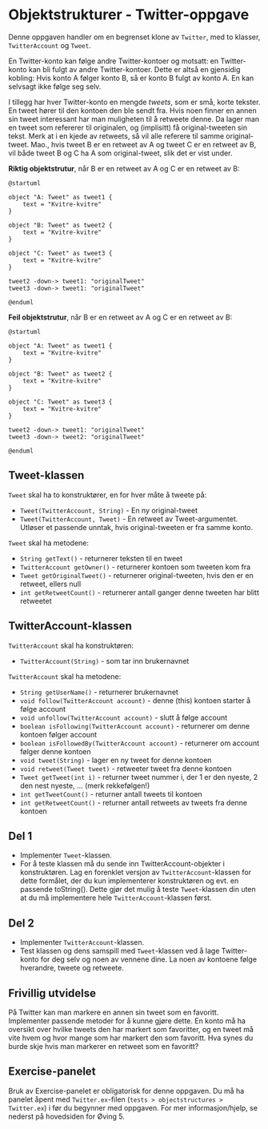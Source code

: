 # Objektstrukturer - Twitter-oppgave

Denne oppgaven handler om en begrenset klone av `Twitter`, med to klasser, `TwitterAccount` og `Tweet`.

En Twitter-konto kan følge andre Twitter-kontoer og motsatt: en Twitter-konto kan bli fulgt av andre Twitter-kontoer. 
Dette er altså en gjensidig kobling: Hvis konto A følger konto B, så er konto B fulgt av konto A. En kan selvsagt ikke følge seg selv.

I tillegg har hver Twitter-konto en mengde *tweets*, som er små, korte tekster. En tweet hører til den kontoen den ble sendt fra. 
Hvis noen finner en annen sin tweet interessant har man muligheten til å retweete denne. Da lager man en tweet som refererer til originalen, 
og (implisitt) få original-tweeten sin tekst. Merk at i en kjede av retweets, så vil alle referere til samme original-tweet. Mao., 
hvis tweet B er en retweet av A og tweet C er en retweet av B, vil både tweet B og C ha A som original-tweet, slik det er vist under.

**Riktig objektstrutur**, når B er en retweet av A og C er en retweet av B:
```plantuml
@startuml

object "A: Tweet" as tweet1 {
	text = "Kvitre-kvitre"
}

object "B: Tweet" as tweet2 {
	text = "Kvitre-kvitre"
}

object "C: Tweet" as tweet3 {
	text = "Kvitre-kvitre"
}

tweet2 -down-> tweet1: "originalTweet"
tweet3 -down-> tweet1: "originalTweet"

@enduml
```

**Feil objektstrutur**, når B er en retweet av A og C er en retweet av B:
```plantuml
@startuml

object "A: Tweet" as tweet1 {
	text = "Kvitre-kvitre"
}

object "B: Tweet" as tweet2 {
	text = "Kvitre-kvitre"
}

object "C: Tweet" as tweet3 {
	text = "Kvitre-kvitre"
}

tweet2 -down-> tweet1: "originalTweet"
tweet3 -down-> tweet2: "originalTweet"

@enduml
```

## Tweet-klassen

`Tweet` skal ha to konstruktører, en for hver måte å tweete på:

* `Tweet(TwitterAccount, String)` - En ny original-tweet
* `Tweet(TwitterAccount, Tweet)` - En retweet av Tweet-argumentet. Utløser et passende unntak, hvis original-tweeten er fra samme konto.

`Tweet` skal ha metodene:

* `String getText()` - returnerer teksten til en tweet
* `TwitterAccount getOwner()` - returnerer kontoen som tweeten kom fra
* `Tweet getOriginalTweet()` - returnerer original-tweeten, hvis den er en retweet, ellers null
* `int getRetweetCount()` - returnerer antall ganger denne tweeten har blitt retweetet

## TwitterAccount-klassen

`TwitterAccount` skal ha konstruktøren:

*  `TwitterAccount(String)` - som tar inn brukernavnet

`TwitterAccount` skal ha metodene:
* `String getUserName()` - returnerer brukernavnet
* `void follow(TwitterAccount account)` - denne (this) kontoen starter å følge account
* `void unfollow(TwitterAccount account)` - slutt å følge account
* `boolean isFollowing(TwitterAccount account)` - returnerer om denne kontoen følger account
* `boolean isFollowedBy(TwitterAccount account)` - returnerer om account følger denne kontoen
* `void tweet(String)` - lager en ny tweet for denne kontoen
* `void retweet(Tweet tweet)` - retweeter tweet fra denne kontoen
* `Tweet getTweet(int i)` - returner tweet nummer i, der 1 er den nyeste, 2 den nest nyeste, … (merk rekkefølgen!)
* `int getTweetCount()` - returner antall tweets til kontoen
* `int getRetweetCount()` - returner antall retweets av tweets fra denne kontoen

## Del 1

* Implementer `Tweet`-klassen.
* For å teste klassen må du sende inn TwitterAccount-objekter i konstruktøren. Lag en forenklet versjon av `TwitterAccount`-klassen 
for dette formålet, der du kun implementerer konstruktøren og evt. en passende toString(). Dette gjør det mulig å teste `Tweet`-klassen 
din uten at du må implementere hele `TwitterAccount`-klassen først.

## Del 2
* Implementer `TwitterAccount`-klassen.
* Test klassen og dens samspill med `Tweet`-klassen ved å lage Twitter-konto for deg selv og noen av vennene dine. 
La noen av kontoene følge hverandre, tweete og retweete.

## Frivillig utvidelse
På Twitter kan man markere en annen sin tweet som en favoritt. Implementer passende metoder for å kunne gjøre dette. 
En konto må ha oversikt over hvilke tweets den har markert som favoritter, og en tweet må vite hvem og hvor mange som har markert den 
som favoritt. Hva synes du burde skje hvis man markerer en retweet som en favoritt?

## Exercise-panelet

Bruk av Exercise-panelet er obligatorisk for denne oppgaven. Du må ha panelet åpent med `Twitter.ex`-filen 
(`tests > objectstructures > Twitter.ex`) i før du begynner med oppgaven. For mer informasjon/hjelp, se nederst på hovedsiden for Øving 5.


